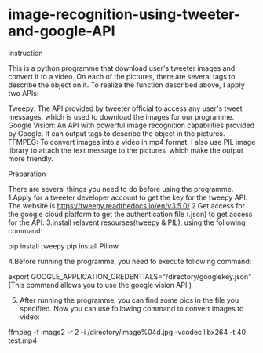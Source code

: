 # image-recognition-using-tweeter-and-google-API
Instruction

This is a python programme that download user's tweeter images and convert it to a video. On each of the pictures, there are several tags to describe the object on it. To realize the function described above, I apply two APIs:

Tweepy: The API provided by tweeter official to access any user's tweet messages, which is used to download the images for our programme.
Google Vision: An API with powerful image recognition capabilities provided by Google. It can output tags to describe the object in the pictures.
FFMPEG: To convert images into a video in mp4 format.
I also use PIL image library to attach the text message to the pictures, which make the output more friendly.

Preparation

There are several things you need to do before using the programme.
1.Apply for a tweeter developer account to get the key for the tweepy API. The website is https://tweepy.readthedocs.io/en/v3.5.0/
2.Get access for the google cloud platform to get the authentication file (.json) to get access for the API.
3.install relavent resourses(tweepy & PIL), using the following command:

  pip install tweepy
  pip install Pillow
  
4.Before running the programme, you need to execute following command:

  export GOOGLE_APPLICATION_CREDENTIALS="/directory/googlekey.json"
  (This command allows you to use the google vision API.)
  
5. After running the programme, you can find some pics in the file you specified. Now you can use following command to convert images to video:

  ffmpeg -f image2 -r 2  -i /directory/image%04d.jpg -vcodec libx264  -t 40 test.mp4
